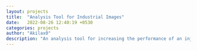 ```yaml
---
layout: projects
title:  "Analysis Tool for Industrial Images"
date:   2022-08-26 12:40:19 +0530
categories: projects 
author: "Akilax0"
description: "An analysis tool for increasing the performance of an injection mold maintenance device which uses image processing techniques to identify stuck plastic particles on molds. "
---
```


